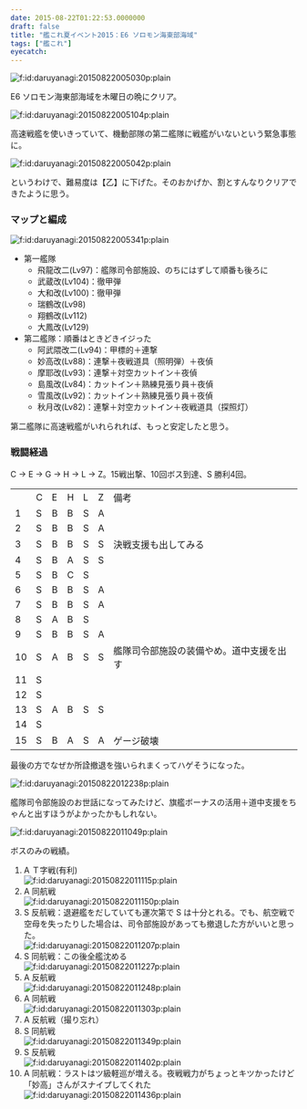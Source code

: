 ```yaml
---
date: 2015-08-22T01:22:53.0000000
draft: false
title: "艦これ夏イベント2015：E6 ソロモン海東部海域"
tags: ["艦これ"]
eyecatch: 
---
```

<p><span itemscope itemtype="http://schema.org/Photograph"><img src="20150822005030.png" alt="f:id:daruyanagi:20150822005030p:plain" title="f:id:daruyanagi:20150822005030p:plain" class="hatena-fotolife" itemprop="image"></span></p><p>E6 ソロモン海東部海域を木曜日の晩にクリア。</p><p><span itemscope itemtype="http://schema.org/Photograph"><img src="20150822005104.png" alt="f:id:daruyanagi:20150822005104p:plain" title="f:id:daruyanagi:20150822005104p:plain" class="hatena-fotolife" itemprop="image"></span></p><p>高速戦艦を使いきっていて、機動部隊の第二艦隊に戦艦がいないという緊急事態に。</p><p><span itemscope itemtype="http://schema.org/Photograph"><img src="20150822005042.png" alt="f:id:daruyanagi:20150822005042p:plain" title="f:id:daruyanagi:20150822005042p:plain" class="hatena-fotolife" itemprop="image"></span></p><p>というわけで、難易度は【乙】に下げた。そのおかげか、割とすんなりクリアできたように思う。</p>

<div class="section">
<h3>マップと編成</h3>
<p><span itemscope itemtype="http://schema.org/Photograph"><img src="20150822005341.png" alt="f:id:daruyanagi:20150822005341p:plain" title="f:id:daruyanagi:20150822005341p:plain" class="hatena-fotolife" itemprop="image"></span><br />
</p>

<ul>
<li>第一艦隊
<ul>
<li>飛龍改二(Lv97)：艦隊司令部施設、のちにはずして順番も後ろに</li>
<li>武蔵改(Lv104)：徹甲弾</li>
<li>大和改(Lv100)：徹甲弾</li>
<li>瑞鶴改(Lv98)	</li>
<li>翔鶴改(Lv112)</li>
<li>大鳳改(Lv129)</li>
</ul></li>
<li>第二艦隊：順番はときどきイジった
<ul>
<li>阿武隈改二(Lv94)：甲標的＋連撃</li>
<li>妙高改(Lv88)：連撃＋夜戦道具（照明弾）＋夜偵</li>
<li>摩耶改(Lv93)：連撃＋対空カットイン＋夜偵</li>
<li>島風改(Lv84)：カットイン＋熟練見張り員＋夜偵</li>
<li>雪風改(Lv92)：カットイン＋熟練見張り員＋夜偵</li>
<li>秋月改(Lv82)：連撃＋対空カットイン＋夜戦道具（探照灯）</li>
</ul></li>
</ul><p>第二艦隊に高速戦艦がいれられれば、もっと安定したと思う。</p>

</div>
<div class="section">
<h3>戦闘経過</h3>
<p>C → E → G → H → L → Z。15戦出撃、10回ボス到達、S 勝利4回。</p>

<table>
<tr>
<td> </td>
<td>C</td>
<td>E</td>
<td>H</td>
<td>L</td>
<td>Z</td>
<td>備考</td>
</tr>
<tr>
<td>1</td>
<td>S</td>
<td>B</td>
<td>B</td>
<td>S</td>
<td>A</td>
<td> </td>
</tr>
<tr>
<td>2</td>
<td>S</td>
<td>B</td>
<td>B</td>
<td>S</td>
<td>A</td>
<td> </td>
</tr>
<tr>
<td>3</td>
<td>S</td>
<td>B</td>
<td>B</td>
<td>S</td>
<td>S</td>
<td>決戦支援も出してみる</td>
</tr>
<tr>
<td>4</td>
<td>S</td>
<td>B</td>
<td>A</td>
<td>S</td>
<td>S</td>
<td> </td>
</tr>
<tr>
<td>5</td>
<td>S</td>
<td>B</td>
<td>C</td>
<td>S</td>
<td> </td>
<td> </td>
</tr>
<tr>
<td>6</td>
<td>S</td>
<td>B</td>
<td>B</td>
<td>S</td>
<td>A</td>
<td> </td>
</tr>
<tr>
<td>7</td>
<td>S</td>
<td>B</td>
<td>B</td>
<td>S</td>
<td>A</td>
<td> </td>
</tr>
<tr>
<td>8</td>
<td>S</td>
<td>A</td>
<td>B</td>
<td>S</td>
<td> </td>
<td> </td>
</tr>
<tr>
<td>9</td>
<td>S</td>
<td>B</td>
<td>B</td>
<td>S</td>
<td>A</td>
<td> </td>
</tr>
<tr>
<td>10</td>
<td>S</td>
<td>A</td>
<td>B</td>
<td>S</td>
<td>S</td>
<td>艦隊司令部施設の装備やめ。道中支援を出す</td>
</tr>
<tr>
<td>11</td>
<td>S</td>
<td> </td>
<td> </td>
<td> </td>
<td> </td>
<td> </td>
</tr>
<tr>
<td>12</td>
<td>S</td>
<td> </td>
<td> </td>
<td> </td>
<td> </td>
<td> </td>
</tr>
<tr>
<td>13</td>
<td>S</td>
<td>A</td>
<td>B</td>
<td>S</td>
<td>S</td>
<td> </td>
</tr>
<tr>
<td>14</td>
<td>S</td>
<td> </td>
<td> </td>
<td> </td>
<td> </td>
<td> </td>
</tr>
<tr>
<td>15</td>
<td>S</td>
<td>B</td>
<td>A</td>
<td>S</td>
<td>A</td>
<td>ゲージ破壊</td>
</tr>
</table><p>最後の方でなぜか所詮撤退を強いられまくってハゲそうになった。</p><p><span itemscope itemtype="http://schema.org/Photograph"><img src="20150822012238.png" alt="f:id:daruyanagi:20150822012238p:plain" title="f:id:daruyanagi:20150822012238p:plain" class="hatena-fotolife" itemprop="image"></span></p><p>艦隊司令部施設のお世話になってみたけど、旗艦ボーナスの活用＋道中支援をちゃんと出すほうがよかったかもしれない。</p><p><span itemscope itemtype="http://schema.org/Photograph"><img src="20150822011049.png" alt="f:id:daruyanagi:20150822011049p:plain" title="f:id:daruyanagi:20150822011049p:plain" class="hatena-fotolife" itemprop="image"></span></p><p>ボスのみの戦績。</p>

<ol>
<li>A	Ｔ字戦(有利)<br><span itemscope itemtype="http://schema.org/Photograph"><img src="20150822011115.png" alt="f:id:daruyanagi:20150822011115p:plain" title="f:id:daruyanagi:20150822011115p:plain" class="hatena-fotolife" itemprop="image"></span></li>
<li>A	同航戦<br><span itemscope itemtype="http://schema.org/Photograph"><img src="20150822011150.png" alt="f:id:daruyanagi:20150822011150p:plain" title="f:id:daruyanagi:20150822011150p:plain" class="hatena-fotolife" itemprop="image"></span></li>
<li>S	反航戦：退避艦をだしていても運次第で S は十分とれる。でも、航空戦で空母を失ったりした場合は、司令部施設があっても撤退した方がいいと思った。<br><span itemscope itemtype="http://schema.org/Photograph"><img src="20150822011207.png" alt="f:id:daruyanagi:20150822011207p:plain" title="f:id:daruyanagi:20150822011207p:plain" class="hatena-fotolife" itemprop="image"></span></li>
<li>S	同航戦：この後全艦沈める<br><span itemscope itemtype="http://schema.org/Photograph"><img src="20150822011227.png" alt="f:id:daruyanagi:20150822011227p:plain" title="f:id:daruyanagi:20150822011227p:plain" class="hatena-fotolife" itemprop="image"></span></li>
<li>A	反航戦<br><span itemscope itemtype="http://schema.org/Photograph"><img src="20150822011248.png" alt="f:id:daruyanagi:20150822011248p:plain" title="f:id:daruyanagi:20150822011248p:plain" class="hatena-fotolife" itemprop="image"></span></li>
<li>A	同航戦<br><span itemscope itemtype="http://schema.org/Photograph"><img src="20150822011303.png" alt="f:id:daruyanagi:20150822011303p:plain" title="f:id:daruyanagi:20150822011303p:plain" class="hatena-fotolife" itemprop="image"></span></li>
<li>A	反航戦（撮り忘れ）</li>
<li>S	同航戦<br><span itemscope itemtype="http://schema.org/Photograph"><img src="20150822011349.png" alt="f:id:daruyanagi:20150822011349p:plain" title="f:id:daruyanagi:20150822011349p:plain" class="hatena-fotolife" itemprop="image"></span></li>
<li>S	反航戦<br><span itemscope itemtype="http://schema.org/Photograph"><img src="20150822011402.png" alt="f:id:daruyanagi:20150822011402p:plain" title="f:id:daruyanagi:20150822011402p:plain" class="hatena-fotolife" itemprop="image"></span></li>
<li>A	同航戦：ラストはツ級軽巡が増える。夜戦戦力がちょっとキツかったけど「妙高」さんがスナイプしてくれた<br><span itemscope itemtype="http://schema.org/Photograph"><img src="20150822011436.png" alt="f:id:daruyanagi:20150822011436p:plain" title="f:id:daruyanagi:20150822011436p:plain" class="hatena-fotolife" itemprop="image"></span></li>
</ol>
</div>